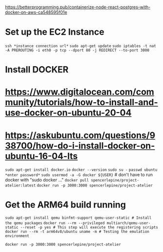 https://betterprogramming.pub/containerize-node-react-postgres-with-docker-on-aws-ca548595f01e

# Set up the EC2 Instance

`ssh *instance connection url*`
`sudo apt-get update`
`sudo iptables -t nat -A PREROUTING -i eth0 -p tcp --dport 80 -j REDIRECT --to-port 3000`

# Install DOCKER

# https://www.digitalocean.com/community/tutorials/how-to-install-and-use-docker-on-ubuntu-20-04

# https://askubuntu.com/questions/938700/how-do-i-install-docker-on-ubuntu-16-04-lts

`sudo apt-get install docker.io`
`docker --version`
`sudo su -`
`passwd ubuntu`
`*enter password*`
`sudo usermod -a -G docker ${USER}` # don't have to run docker with "sudo docker ..."
`docker pull spencerlepine/project-atelier:latest`
`docker run -p 3000:3000 spencerlepine/project-atelier`

# Get the ARM64 build running
`sudo apt-get install qemu binfmt-support qemu-user-static # Install the qemu packages`
`docker run --rm --privileged multiarch/qemu-user-static --reset -p yes # This step will execute the registering scripts`
`docker run --rm -t arm64v8/ubuntu uname -m # Testing the emulation environment`

`docker run -p 3000:3000 spencerlepine/project-atelier`

<!-- sudo docker pull spencerlepine/sdc-postgres:latest -->
<!-- sudo docker run -p 5400:5432 spencerlepine/sdc-postgres:latest -e POSTGRES_PASSWORD=docker -e POSTGRES_USER=docker -e POSTGRES_HOST_AUTH_METHOD=trust -->

<!-- docker inspect pg-docker
docker network ls -->
